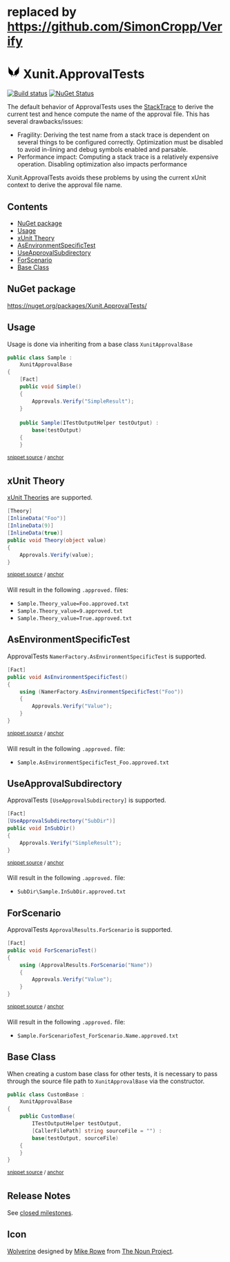 # replaced by https://github.com/SimonCropp/Verify

<!--
GENERATED FILE - DO NOT EDIT
This file was generated by [MarkdownSnippets](https://github.com/SimonCropp/MarkdownSnippets).
Source File: /readme.source.md
To change this file edit the source file and then run MarkdownSnippets.
-->

# <img src="/src/icon.png" height="30px"> Xunit.ApprovalTests

[![Build status](https://ci.appveyor.com/api/projects/status/5x0gasnuhtblvcv2/branch/master?svg=true)](https://ci.appveyor.com/project/SimonCropp/Xunit.ApprovalTests)
[![NuGet Status](https://img.shields.io/nuget/v/Xunit.ApprovalTests.svg?cacheSeconds=86400)](https://www.nuget.org/packages/Xunit.ApprovalTests/)


The default behavior of ApprovalTests uses the [StackTrace](https://docs.microsoft.com/en-us/dotnet/api/system.diagnostics.stacktrace) to derive the current test and hence compute the name of the approval file. This has several drawbacks/issues:

 * Fragility: Deriving the test name from a stack trace is dependent on several things to be configured correctly. Optimization must be disabled to avoid in-lining and debug symbols enabled and parsable.
 * Performance impact: Computing a stack trace is a relatively expensive operation. Disabling optimization also impacts performance

Xunit.ApprovalTests avoids these problems by using the current xUnit context to derive the approval file name.


<!-- toc -->
## Contents

  * [NuGet package](#nuget-package)
  * [Usage](#usage)
  * [xUnit Theory](#xunit-theory)
  * [AsEnvironmentSpecificTest](#asenvironmentspecifictest)
  * [UseApprovalSubdirectory](#useapprovalsubdirectory)
  * [ForScenario](#forscenario)
  * [Base Class](#base-class)
<!-- endtoc -->



## NuGet package

https://nuget.org/packages/Xunit.ApprovalTests/


## Usage

Usage is done via inheriting from a base class `XunitApprovalBase`

<!-- snippet: XunitApprovalBaseUsage -->
<a id='snippet-xunitapprovalbaseusage'/></a>
```cs
public class Sample :
    XunitApprovalBase
{
    [Fact]
    public void Simple()
    {
        Approvals.Verify("SimpleResult");
    }

    public Sample(ITestOutputHelper testOutput) :
        base(testOutput)
    {
    }
```
<sup>[snippet source](/src/Tests/Snippets/Sample.cs#L6-L20) / [anchor](#snippet-xunitapprovalbaseusage)</sup>
<!-- endsnippet -->


## xUnit Theory

[xUnit Theories](https://xunit.net/docs/getting-started/netfx/visual-studio#write-first-theory) are supported.

<!-- snippet: Theory -->
<a id='snippet-theory'/></a>
```cs
[Theory]
[InlineData("Foo")]
[InlineData(9)]
[InlineData(true)]
public void Theory(object value)
{
    Approvals.Verify(value);
}
```
<sup>[snippet source](/src/Tests/Snippets/Sample.cs#L53-L62) / [anchor](#snippet-theory)</sup>
<!-- endsnippet -->

Will result in the following `.approved.` files:

 * `Sample.Theory_value=Foo.approved.txt`
 * `Sample.Theory_value=9.approved.txt`
 * `Sample.Theory_value=True.approved.txt`


## AsEnvironmentSpecificTest

ApprovalTests `NamerFactory.AsEnvironmentSpecificTest` is supported.

<!-- snippet: AsEnvironmentSpecificTest -->
<a id='snippet-asenvironmentspecifictest'/></a>
```cs
[Fact]
public void AsEnvironmentSpecificTest()
{
    using (NamerFactory.AsEnvironmentSpecificTest("Foo"))
    {
        Approvals.Verify("Value");
    }
}
```
<sup>[snippet source](/src/Tests/Snippets/Sample.cs#L31-L40) / [anchor](#snippet-asenvironmentspecifictest)</sup>
<!-- endsnippet -->

Will result in the following `.approved.` file:

 * `Sample.AsEnvironmentSpecificTest_Foo.approved.txt`


## UseApprovalSubdirectory

ApprovalTests `[UseApprovalSubdirectory]` is supported.

<!-- snippet: UseApprovalSubdirectory -->
<a id='snippet-useapprovalsubdirectory'/></a>
```cs
[Fact]
[UseApprovalSubdirectory("SubDir")]
public void InSubDir()
{
    Approvals.Verify("SimpleResult");
}
```
<sup>[snippet source](/src/Tests/Snippets/Sample.cs#L22-L29) / [anchor](#snippet-useapprovalsubdirectory)</sup>
<!-- endsnippet -->

Will result in the following `.approved.` file:

 * `SubDir\Sample.InSubDir.approved.txt`


## ForScenario

ApprovalTests `ApprovalResults.ForScenario` is supported.

<!-- snippet: ForScenario -->
<a id='snippet-forscenario'/></a>
```cs
[Fact]
public void ForScenarioTest()
{
    using (ApprovalResults.ForScenario("Name"))
    {
        Approvals.Verify("Value");
    }
}
```
<sup>[snippet source](/src/Tests/Snippets/Sample.cs#L42-L51) / [anchor](#snippet-forscenario)</sup>
<!-- endsnippet -->

Will result in the following `.approved.` file:

 * `Sample.ForScenarioTest_ForScenario.Name.approved.txt`


## Base Class

When creating a custom base class for other tests, it is necessary to pass through the source file path to `XunitApprovalBase` via the constructor.

<!-- snippet: XunitApprovalCustomBase -->
<a id='snippet-xunitapprovalcustombase'/></a>
```cs
public class CustomBase :
    XunitApprovalBase
{
    public CustomBase(
        ITestOutputHelper testOutput,
        [CallerFilePath] string sourceFile = "") :
        base(testOutput, sourceFile)
    {
    }
}
```
<sup>[snippet source](/src/Tests/Snippets/CustomBase.cs#L4-L15) / [anchor](#snippet-xunitapprovalcustombase)</sup>
<!-- endsnippet -->


## Release Notes

See [closed milestones](../../milestones?state=closed).


## Icon

[Wolverine](https://thenounproject.com/term/wolverine/18415/) designed by [Mike Rowe](https://thenounproject.com/itsmikerowe/) from [The Noun Project](https://thenounproject.com/).
